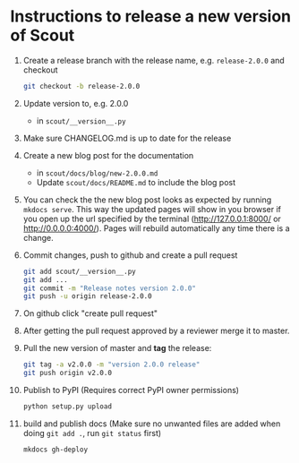 # Instructions to release a new version of Scout

1. Create a release branch with the release name, e.g. `release-2.0.0` and checkout

    ```bash
    git checkout -b release-2.0.0
    ```

1. Update version to, e.g. 2.0.0

   - in `scout/__version__.py`

1. Make sure CHANGELOG.md is up to date for the release

1. Create a new blog post for the documentation

    - in `scout/docs/blog/new-2.0.0.md`
    - Update `scout/docs/README.md` to include the blog post

1. You can check the the new blog post looks as expected by running `mkdocs serve`. This way the updated pages will show in you browser if you open up the url specified by the terminal (http://127.0.0.1:8000/ or http://0.0.0.0:4000/). Pages will rebuild automatically any time there is a change.

1. Commit changes, push to github and create a pull request

    ```bash
    git add scout/__version__.py
    git add ...
    git commit -m "Release notes version 2.0.0"
    git push -u origin release-2.0.0
    ```

1. On github click "create pull request"

1. After getting the pull request approved by a reviewer merge it to master.

1. Pull the new version of master and **tag** the release:

    ```bash
    git tag -a v2.0.0 -m "version 2.0.0 release"
    git push origin v2.0.0
    ```

1. Publish to PyPI (Requires correct PyPI owner permissions)

    ```bash
    python setup.py upload
    ```

1. build and publish docs (Make sure no unwanted files are added when doing `git add .`, run `git status` first)

    ```bash
    mkdocs gh-deploy
    ```
